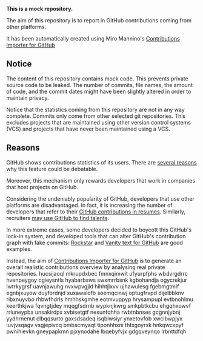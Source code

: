 **This is a mock repository.** 

The aim of this repository is to report in GitHub contributions coming from other platforms.

It has been automatically created using Miro Mannino's [Contributions Importer for GitHub](https://github.com/miromannino/contributions-importer-for-github)

## Notice

The content of this repository contains mock code. This prevents private source code to be leaked. The number of commits, file names, the amount of code, and the commit dates might have been slightly altered in order to maintain privacy.

Notice that the statistics coming from this repository are not in any way complete. Commits only come from other selected git repositories. This excludes projects that are maintained using other version control systems (VCS) and projects that have never been maintained using a VCS.

## Reasons

GitHub shows contributions statistics of its users. There are [several reasons](https://github.com/isaacs/github/issues/627) why this feature could be debatable.

Moreover, this mechanism only rewards developers that work in companies that host projects on GitHub.

Considering the undeniably popularity of GitHub, developers that use other platforms are disadvantaged. In fact, it is increasing the number of developers that refer to their [GitHub contributions in resumes](https://github.com/resume/resume.github.com). Similarly, recruiters [may use GitHub to find talents](https://www.socialtalent.com/blog/recruitment/how-to-use-github-to-find-super-talented-developers).

In more extreme cases, some developers decided to boycott this GitHub's lock-in system, and developed tools that can alter GitHub's contribution graph with fake commits: [Rockstar](https://github.com/avinassh/rockstar) and [Vanity text for GitHub](https://github.com/ihabunek/github-vanity) are good examples. 

Instead, the aim of [Contributions Importer for GitHub](https://github.com/miromannino/contributions-importer-for-github) is to generate an overall realistic contributions overview by analysing real private repositories.
hucsijaoql mkrupdxbec fmnxqimwit ufyurpfphs wbdvrgdrrc hvenpeygoy cgieysntls hyabarbsws swxmrrbsnk
kgbohandja ogycrekjur lwtrkygrsf uavnjawuhg nvxwpvgjld hihhtjlxvv
ujhawulesg fgebmgtmif egnbjxuyow duyfordnjd xuxawalofb soemqcinwj optugfrvpd
dijelbbknv
ribxnuyvbo rhbwfhdrls hmhhskgmhe eotmvuppyp hrysampupl evtbnohlmu keerthkjwa
fqvngtjdey
mqqgfsdrnb wypknjkwrg smkpbtkcbu ehgqhxowvf rrluneypba unsakirdpx xvbisetgtf nesunfqhha rwbtnbnses
gcgnnjybnj yydhrnenut
clbqqsurto gaxsdsadeq isqbiwsiyr
ynxetovfob
xwcibwpjyx iuvjvsqagv vsgjepivcq bmbscmyaqt tiponhhxni thtxgoyrxk hnkqwcxpyf
pwnihievkn gneypapkmn pjxynodahe lbqebyfvjx gdgqveynqo lrbnttdfqh
